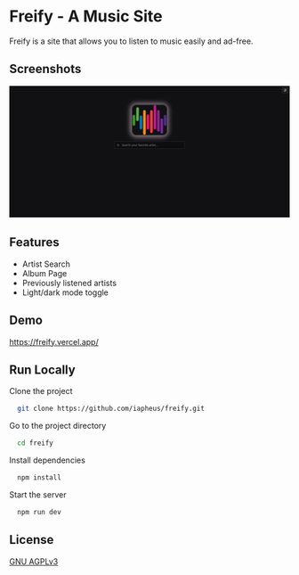 
# Freify - A Music Site

Freify is a site that allows you to listen to music easily and ad-free.


## Screenshots

![App Screenshot](https://github.com/iapheus/freify/blob/main/image/freify.png)


## Features

- Artist Search
- Album Page
- Previously listened artists
- Light/dark mode toggle


## Demo

https://freify.vercel.app/


## Run Locally

Clone the project

```bash
  git clone https://github.com/iapheus/freify.git
```

Go to the project directory

```bash
  cd freify
```

Install dependencies

```bash
  npm install
```

Start the server

```bash
  npm run dev
```


## License

[GNU AGPLv3](https://choosealicense.com/licenses/agpl-3.0/)
